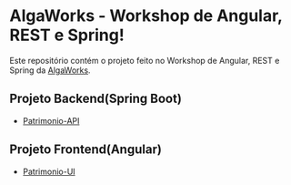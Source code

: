 # AlgaWorks - Workshop de Angular, REST e Spring!
Este repositório contém o projeto feito no Workshop de Angular, REST e Spring da [AlgaWorks](http://www.algaworks.com).

## Projeto Backend(Spring Boot)
* [Patrimonio-API](https://github.com/karenyov/patrimonio-api)

## Projeto Frontend(Angular)
* [Patrimonio-UI](https://github.com/karenyov/patrimonio-ui)
